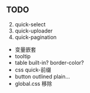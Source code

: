 ## TODO

2. quick-select
3. quick-uploader
4. quick-pagination

- 变量嵌套
- tooltip
- table built-in? border-color?
- css quick-前缀
- button outlined plain...
- global.css 移除

